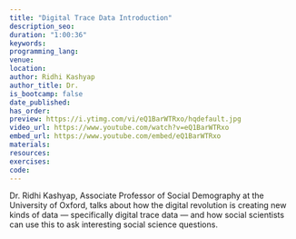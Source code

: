 ```yaml
---
title: "Digital Trace Data Introduction"
description_seo:
duration: "1:00:36"
keywords:
programming_lang:
venue:
location:
author: Ridhi Kashyap
author_title: Dr. 
is_bootcamp: false
date_published: 
has_order:
preview: https://i.ytimg.com/vi/eQ1BarWTRxo/hqdefault.jpg
video_url: https://www.youtube.com/watch?v=eQ1BarWTRxo
embed_url: https://www.youtube.com/embed/eQ1BarWTRxo
materials:
resources:
exercises:
code:
---
```


Dr. Ridhi Kashyap, Associate Professor of Social Demography at the University of Oxford, talks about how the digital revolution is creating new kinds of data — specifically digital trace data — and how social scientists can use this to ask interesting social science questions.
